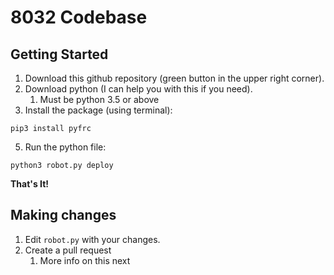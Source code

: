 # 8032 Codebase

## Getting Started

1. Download this github repository (green button in the upper right corner).
2. Download python (I can help you with this if you need).
   1. Must be python 3.5 or above
3. Install the package (using terminal):
```
pip3 install pyfrc
```
5. Run the python file:
```
python3 robot.py deploy
```

**That's It!**

## Making changes

1. Edit `robot.py` with your changes.
2. Create a pull request
   1. More info on this next